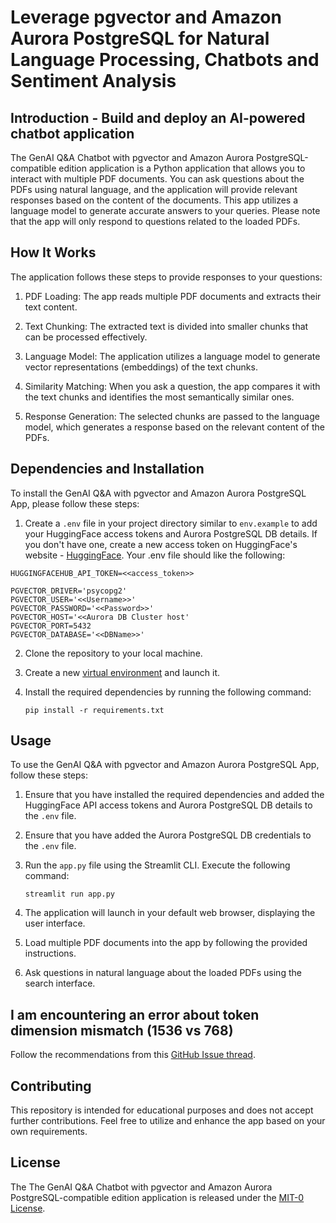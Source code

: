# Leverage pgvector and Amazon Aurora PostgreSQL for Natural Language Processing, Chatbots and Sentiment Analysis

## Introduction - Build and deploy an AI-powered chatbot application

The GenAI Q&A Chatbot with pgvector and Amazon Aurora PostgreSQL-compatible edition application is a Python application that allows you to interact with multiple PDF documents. You can ask questions about the PDFs using natural language, and the application will provide relevant responses based on the content of the documents. This app utilizes a language model to generate accurate answers to your queries. Please note that the app will only respond to questions related to the loaded PDFs.

## How It Works

The application follows these steps to provide responses to your questions:

1. PDF Loading: The app reads multiple PDF documents and extracts their text content.

2. Text Chunking: The extracted text is divided into smaller chunks that can be processed effectively.

3. Language Model: The application utilizes a language model to generate vector representations (embeddings) of the text chunks.

4. Similarity Matching: When you ask a question, the app compares it with the text chunks and identifies the most semantically similar ones.

5. Response Generation: The selected chunks are passed to the language model, which generates a response based on the relevant content of the PDFs.

## Dependencies and Installation

To install the GenAI Q&A with pgvector and Amazon Aurora PostgreSQL App, please follow these steps:

1. Create a `.env` file in your project directory similar to `env.example` to add your HuggingFace access tokens and Aurora PostgreSQL DB details. If you don't have one, create a new access token on HuggingFace's website - [HuggingFace](https://huggingface.co/settings/tokens). Your .env file should like the following:
```
HUGGINGFACEHUB_API_TOKEN=<<access_token>>

PGVECTOR_DRIVER='psycopg2'
PGVECTOR_USER='<<Username>>'
PGVECTOR_PASSWORD='<<Password>>'
PGVECTOR_HOST='<<Aurora DB Cluster host'
PGVECTOR_PORT=5432
PGVECTOR_DATABASE='<<DBName>>'
```
2. Clone the repository to your local machine.

3. Create a new [virtual environment](https://docs.python.org/3/library/venv.html#module-venv) and launch it.

4. Install the required dependencies by running the following command:
   ```
   pip install -r requirements.txt
   ```

## Usage

To use the GenAI Q&A with pgvector and Amazon Aurora PostgreSQL App, follow these steps:

1. Ensure that you have installed the required dependencies and added the HuggingFace API access tokens and Aurora PostgreSQL DB details to the `.env` file.

2. Ensure that you have added the Aurora PostgreSQL DB credentials to the `.env` file.

3. Run the `app.py` file using the Streamlit CLI. Execute the following command:
   ```
   streamlit run app.py
   ```

4. The application will launch in your default web browser, displaying the user interface.

5. Load multiple PDF documents into the app by following the provided instructions.

6. Ask questions in natural language about the loaded PDFs using the search interface.

## I am encountering an error about token dimension mismatch (1536 vs 768)

Follow the recommendations from this [GitHub Issue thread](https://github.com/hwchase17/langchain/issues/2219).

## Contributing

This repository is intended for educational purposes and does not accept further contributions. Feel free to utilize and enhance the app based on your own requirements.

## License

The The GenAI Q&A Chatbot with pgvector and Amazon Aurora PostgreSQL-compatible edition application is released under the [MIT-0 License](https://spdx.org/licenses/MIT-0.html).
